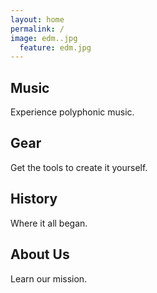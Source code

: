 ```yaml
---
layout: home
permalink: /
image: edm..jpg
  feature: edm.jpg
---
```


<div class="tiles">

<div class="tile">
  <h2 class="post-title">Music</h2>
  <p class="post-excerpt">Experience polyphonic music.</p>
</div><!-- /.tile -->

<div class="tile">
  <h2 class="post-title">Gear</h2>
  <p class="post-excerpt">Get the tools to create it yourself.</p>
</div><!-- /.tile -->

<div class="tile">
  <h2 class="post-title">History</h2>
  <p class="post-excerpt">Where it all began.</p>
</div><!-- /.tile -->

<div class="tile">
  <h2 class="post-title">About Us</h2>
  <p class="post-excerpt">Learn our mission.</p>
</div><!-- /.tile -->

</div><!-- /.tiles -->